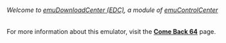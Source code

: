 ###### Welcome to [emuDownloadCenter (EDC)](https://github.com/PhoenixInteractiveNL/emuDownloadCenter/wiki/), a module of [emuControlCenter](https://github.com/PhoenixInteractiveNL/emuControlCenter/wiki/)

For more information about this emulator, visit the [**Come Back 64**](https://github.com/PhoenixInteractiveNL/emuDownloadCenter/wiki/Emulator-comeback64#menu) page.
